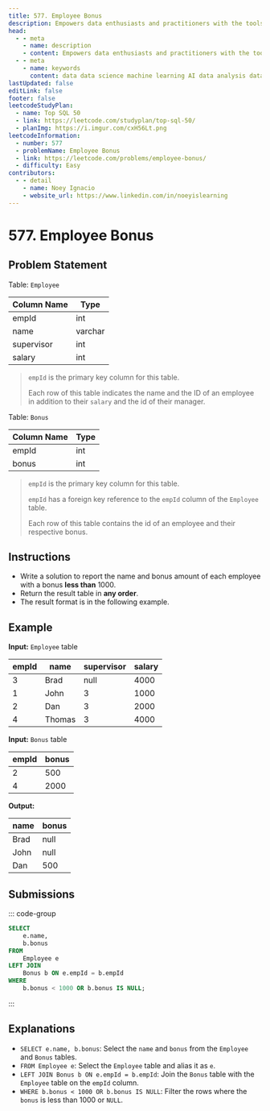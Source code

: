 ```yaml
---
title: 577. Employee Bonus
description: Empowers data enthusiasts and practitioners with the tools and knowledge to unlock the potential of data.
head:
  - - meta
    - name: description
    - content: Empowers data enthusiasts and practitioners with the tools and knowledge to unlock the potential of data.
  - - meta
    - name: keywords
      content: data data science machine learning AI data analysis data-driven data enthusiasts data practitioners
lastUpdated: false
editLink: false
footer: false
leetcodeStudyPlan:
  - name: Top SQL 50
  - link: https://leetcode.com/studyplan/top-sql-50/
  - planImg: https://i.imgur.com/cxH56Lt.png
leetcodeInformation:
  - number: 577
  - problemName: Employee Bonus
  - link: https://leetcode.com/problems/employee-bonus/
  - difficulty: Easy
contributors:
  - - detail
    - name: Noey Ignacio
    - website_url: https://www.linkedin.com/in/noeyislearning
---
```


# 577. Employee Bonus

## Problem Statement

Table: `Employee`

<ScrollableTableContainer>

| Column Name | Type    |
| ----------- | ------- |
| empId       | int     |
| name        | varchar |
| supervisor  | int     |
| salary      | int     |

</ScrollableTableContainer>

> `empId` is the primary key column for this table.
>
> Each row of this table indicates the name and the ID of an employee in addition to their `salary` and the id of their manager.

Table: `Bonus`

<ScrollableTableContainer>

| Column Name | Type |
| ----------- | ---- |
| empId       | int  |
| bonus       | int  |

</ScrollableTableContainer>

> `empId` is the primary key column for this table.
>
> `empId` has a foreign key reference to the `empId` column of the `Employee` table.
>
> Each row of this table contains the id of an employee and their respective bonus.

## Instructions

- Write a solution to report the name and bonus amount of each employee with a bonus **less than** $1000$.
- Return the result table in **any order**.
- The result format is in the following example.

## Example

**Input:** `Employee` table

<ScrollableTableContainer>

| empId | name   | supervisor | salary |
| ----- | ------ | ---------- | ------ |
| 3     | Brad   | null       | 4000   |
| 1     | John   | 3          | 1000   |
| 2     | Dan    | 3          | 2000   |
| 4     | Thomas | 3          | 4000   |

</ScrollableTableContainer>

**Input:** `Bonus` table

<ScrollableTableContainer>

| empId | bonus |
| ----- | ----- |
| 2     | 500   |
| 4     | 2000  |

</ScrollableTableContainer>

**Output:**

<ScrollableTableContainer>

| name | bonus |
| ---- | ----- |
| Brad | null  |
| John | null  |
| Dan  | 500   |

</ScrollableTableContainer>

## Submissions

::: code-group

```sql [PostgreSQL] :line-numbers
SELECT
    e.name,
    b.bonus
FROM
    Employee e
LEFT JOIN
    Bonus b ON e.empId = b.empId
WHERE
    b.bonus < 1000 OR b.bonus IS NULL;
```

:::

## Explanations

<CustomAccordion title="PostgreSQL" submitted_by="@noeyislearning" submit_website_url="https://www.linkedin.com/in/noeyislearning" :collapsed=false>

- `SELECT e.name, b.bonus`: Select the `name` and `bonus` from the `Employee` and `Bonus` tables.
- `FROM Employee e`: Select the `Employee` table and alias it as `e`.
- `LEFT JOIN Bonus b ON e.empId = b.empId`: Join the `Bonus` table with the `Employee` table on the `empId` column.
- `WHERE b.bonus < 1000 OR b.bonus IS NULL`: Filter the rows where the `bonus` is less than $1000$ or `NULL`.

</CustomAccordion>

